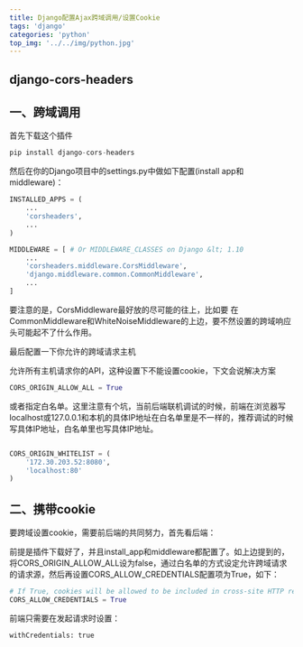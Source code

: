 ```yaml
---
title: Django配置Ajax跨域调用/设置Cookie
tags: 'django'
categories: 'python'
top_img: '../../img/python.jpg'
---
```

## django-cors-headers


## 一、跨域调用</h3>
首先下载这个插件

``` python
pip install django-cors-headers
```
然后在你的Django项目中的settings.py中做如下配置(install app和middleware)：

``` python
INSTALLED_APPS = (
    ...
    'corsheaders',
    ...
)

MIDDLEWARE = [ # Or MIDDLEWARE_CLASSES on Django &lt; 1.10
    ...
    'corsheaders.middleware.CorsMiddleware',
    'django.middleware.common.CommonMiddleware',
    ...
]
```

要注意的是，CorsMiddleware最好放的尽可能的往上，比如要 在CommonMiddleware和WhiteNoiseMiddleware的上边，要不然设置的跨域响应头可能起不了什么作用。

最后配置一下你允许的跨域请求主机

允许所有主机请求你的API，这种设置下不能设置cookie，下文会说解决方案

``` python
CORS_ORIGIN_ALLOW_ALL = True
```
或者指定白名单。这里注意有个坑，当前后端联机调试的时候，前端在浏览器写localhost或127.0.0.1和本机的具体IP地址在白名单里是不一样的，推荐调试的时候写具体IP地址，白名单里也写具体IP地址。

``` python

CORS_ORIGIN_WHITELIST = (
    '172.30.203.52:8080',
    'localhost:80'
)
```

## 二、携带cookie

要跨域设置cookie，需要前后端的共同努力，首先看后端：

前提是插件下载好了，并且install_app和middleware都配置了。如上边提到的，将CORS_ORIGIN_ALLOW_ALL设为false，通过白名单的方式设定允许跨域请求的请求源，然后再设置CORS_ALLOW_CREDENTIALS配置项为True，如下：


``` python
# If True, cookies will be allowed to be included in cross-site HTTP requests. Defaults to False.
CORS_ALLOW_CREDENTIALS = True
```

前端只需要在发起请求时设置：

```
withCredentials: true
```





